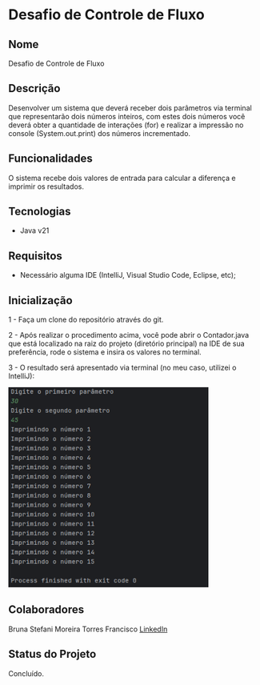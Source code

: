 # Desafio de Controle de Fluxo  

## Nome
Desafio de Controle de Fluxo

## Descrição
Desenvolver um sistema que deverá receber dois parâmetros via terminal que representarão dois números inteiros, com estes dois números você deverá obter a quantidade de interações (for) e realizar a impressão no console (System.out.print) dos números incrementado.

## Funcionalidades
O sistema recebe dois valores de entrada para calcular a diferença e imprimir os resultados.

## Tecnologias
- Java v21

## Requisitos
- Necessário alguma IDE (IntelliJ, Visual Studio Code, Eclipse, etc); 

## Inicialização
1 - Faça um clone do repositório através do git.

2 - Após realizar o procedimento acima, você pode abrir o Contador.java que está localizado na raiz do projeto (diretório principal) na IDE de sua preferência, rode o sistema e insira os valores no terminal.

3 - O resultado será apresentado via terminal (no meu caso, utilizei o IntelliJ):

<p>
  <img src="img.png" alt="Resultado do Sistema " style="width:400px; height:400px"/><br>
</p>

## Colaboradores
Bruna Stefani Moreira Torres Francisco <a href="https://www.linkedin.com/in/bruna-moreira-torres-francisco/" target="_blank">LinkedIn</a>

## Status do Projeto
Concluído.
